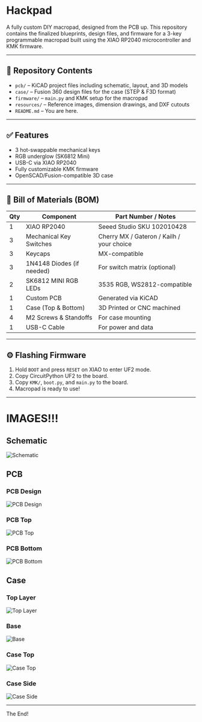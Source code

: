 # Hackpad

A fully custom DIY macropad, designed from the PCB up. This repository contains the finalized blueprints, design files, and firmware for a 3-key programmable macropad built using the XIAO RP2040 microcontroller and KMK firmware.

---

## 📁 Repository Contents

- `pcb/` – KiCAD project files including schematic, layout, and 3D models
- `case/` – Fusion 360 design files for the case (STEP & F3D format)
- `firmware/` – `main.py` and KMK setup for the macropad
- `resources/` – Reference images, dimension drawings, and DXF cutouts
- `README.md` – You are here.

---

## ✅ Features

- 3 hot-swappable mechanical keys
- RGB underglow (SK6812 Mini)
- USB-C via XIAO RP2040
- Fully customizable KMK firmware
- OpenSCAD/Fusion-compatible 3D case

---

## 🔩 Bill of Materials (BOM)

| Qty | Component                 | Part Number / Notes                          |
|-----|---------------------------|----------------------------------------------|
| 1   | XIAO RP2040               | Seeed Studio SKU 102010428                   |
| 3   | Mechanical Key Switches   | Cherry MX / Gateron / Kailh / your choice    |
| 3   | Keycaps                   | MX-compatible                                |
| 3   | 1N4148 Diodes (if needed) | For switch matrix (optional)                 |
| 2   | SK6812 MINI RGB LEDs      | 3535 RGB, WS2812-compatible                  |
| 1   | Custom PCB                | Generated via KiCAD                          |
| 1   | Case (Top & Bottom)       | 3D Printed or CNC machined                   |
| 4   | M2 Screws & Standoffs     | For case mounting                            |
| 1   | USB-C Cable               | For power and data                           |

---

## ⚙️ Flashing Firmware

1. Hold `BOOT` and press `RESET` on XIAO to enter UF2 mode.
2. Copy CircuitPython UF2 to the board.
3. Copy `KMK/`, `boot.py`, and `main.py` to the board.
4. Macropad is ready to use!

---




# IMAGES!!!

## Schematic

![Schematic](Schematic.png)

## PCB

### PCB Design

![PCB Design](PCB_Design.png)


### PCB Top
![PCB Top](PCB_Top.png)


### PCB Bottom
![PCB Bottom](PCB_Bottom.png)

## Case


### Top Layer
![Top Layer](Top_Layer.png)


### Base
![Base](Base.png)


### Case Top
![Case Top](Case_Top.png)


### Case Side
![Case Side](Case_Side.png)

---

The End!